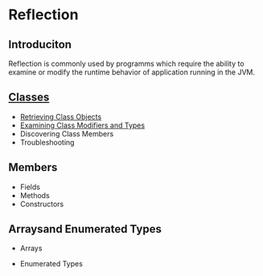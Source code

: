 # Reflection

## Introduciton

Reflection is commonly used by programms which require the ability to examine or modify the runtime behavior of application running in the JVM.

## [Classes](classes)

* [Retrieving Class Objects](classes/RetrievingClass.java)
* [Examining Class Modifiers and Types](class/ClassDeclarationSpy.java)
* Discovering Class Members
* Troubleshooting

## Members

* Fields
* Methods
* Constructors

## Arraysand Enumerated Types

* Arrays

* Enumerated Types


